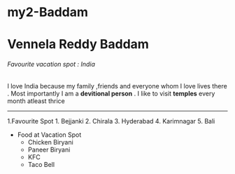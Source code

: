 # my2-Baddam
# Vennela Reddy Baddam 
###### Favourite vacation spot : India
I love India because my family ,friends and everyone whom I love lives there . Most importantly I am a **devitional person** . I like to visit **temples** every month atleast thrice

----
1.Favourite Spot
    1. Bejjanki
    2. Chirala
    3. Hyderabad
    4. Karimnagar
    5. Bali


* Food at Vacation Spot
    * Chicken Biryani
    * Paneer Biryani
    * KFC
    * Taco Bell 